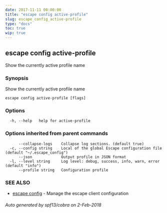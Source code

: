```yaml
---
date: 2017-11-11 00:00:00
title: "escape config active-profile"
slug: escape_config_active-profile
type: "docs"
toc: true
wip: true
---
```

## escape config active-profile

Show the currently active profile name

### Synopsis


Show the currently active profile name

```
escape config active-profile [flags]
```

### Options

```
  -h, --help   help for active-profile
```

### Options inherited from parent commands

```
      --collapse-logs    Collapse log sections. (default true)
  -c, --config string    Local of the global Escape configuration file (default "~/.escape_config")
      --json             Output profile in JSON format
  -l, --level string     Log level: debug, success, info, warn, error (default "info")
      --profile string   Configuration profile
```

### SEE ALSO
* [escape config](../escape_config/)	 - Manage the escape client configuration

###### Auto generated by spf13/cobra on 2-Feb-2018
